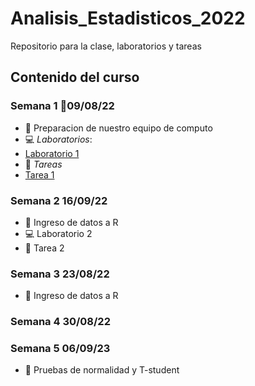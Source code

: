 # Analisis_Estadisticos_2022

Repositorio para la clase, laboratorios y tareas

## Contenido del curso

### Semana 1 :date:09/08/22
+ :notebook: Preparacion de nuestro equipo de computo
+ :computer: _Laboratorios_:
+ [Laboratorio 1](Lab_1_DiegoAxayacatl.pdf) 
+ :school_satchel: _Tareas_
+ [Tarea 1](Tarea_1_DiegoAxayacatl.pdf)
 
### Semana 2 16/09/22
 
  + :notebook: Ingreso de datos a R
  + :computer: Laboratorio 2
  + :school_satchel: Tarea 2
  
### Semana 3 23/08/22

  + :notebook: Ingreso de datos a R
  
### Semana 4 30/08/22


### Semana 5 06/09/23

  + :notebook: Pruebas de normalidad y T-student
  
 
